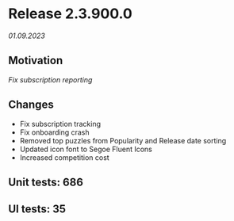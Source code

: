 # Release 2.3.900.0

_01.09.2023_

## Motivation

_Fix subscription reporting_

## Changes

- Fix subscription tracking
- Fix onboarding crash
- Removed top puzzles from Popularity and Release date sorting
- Updated icon font to Segoe Fluent Icons
- Increased competition cost

## Unit tests: 686

## UI tests: 35
